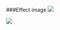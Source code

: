 
###Effect image
![](https://github.com/xianqincanglang/iOSPopupLayerDemo/raw/master/Images/2.png)

![](https://github.com/15993343056@163.com/iOSPopupLayerDemo/raw/master/Images/2.png)